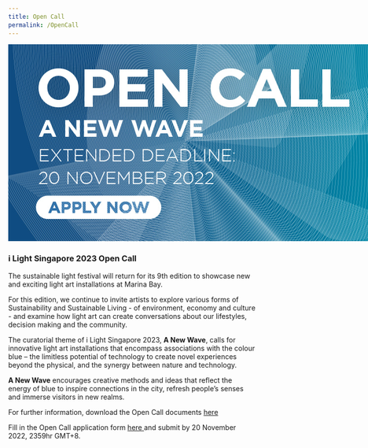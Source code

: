 ```yaml
---
title: Open Call
permalink: /OpenCall
---
```


<div style="width:800px"><img src="/images/iLSGExtended-800x400.jpg" alt="i Light Singapore Open Call" /></div>

### **i Light Singapore 2023 Open Call**

The sustainable light festival will return for its 9th edition to showcase new and exciting light art installations at Marina Bay.

For this edition, we continue to invite artists to explore various forms of Sustainability and Sustainable Living - of environment, economy and culture - and examine how light art can create conversations about our lifestyles, decision making and the community.

The curatorial theme of i Light Singapore 2023, **A New Wave**, calls for innovative light art installations that encompass associations with the colour blue – the limitless potential of technology to create novel experiences beyond the physical, and the synergy between nature and technology. 

**A New Wave** encourages creative methods and ideas that reflect the energy of blue to inspire connections in the city, refresh people’s senses and immerse visitors in new realms. 

For further information, download the Open Call documents <a href="https://www.ilightsingapore.gov.sg/-/media/iLSG2023Image/i-Light-Singapore-2023---Open-Call.pdf" target="_blank"> here </a> 

Fill in the Open Call application form <a href="https://forms.gle/XKDSqi3wo1KNoKGq9" target="_blank"> here </a> and submit by 20 November 2022, 2359hr GMT+8.
